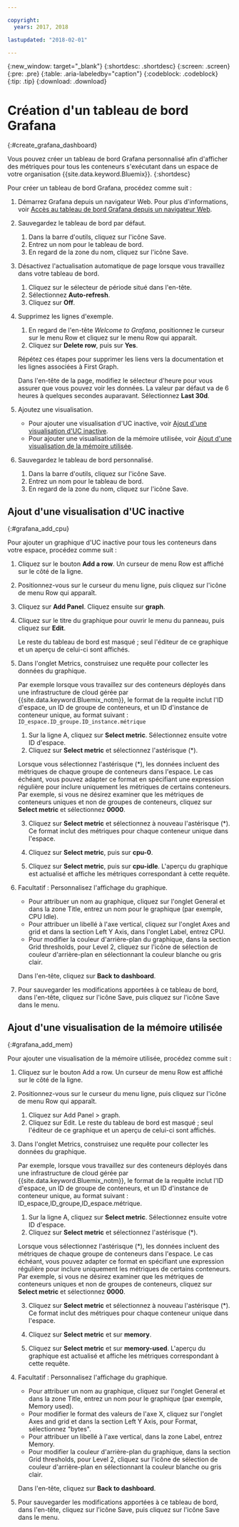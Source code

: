 ```yaml
---

copyright:
  years: 2017, 2018

lastupdated: "2018-02-01"

---
```


{:new_window: target="_blank"}
{:shortdesc: .shortdesc}
{:screen: .screen}
{:pre: .pre}
{:table: .aria-labeledby="caption"}
{:codeblock: .codeblock}
{:tip: .tip}
{:download: .download}


# Création d'un tableau de bord Grafana
{:#create_grafana_dashboard}

Vous pouvez créer un tableau de bord Grafana personnalisé afin d'afficher des métriques pour tous les conteneurs s'exécutant dans un espace de votre organisation {{site.data.keyword.Bluemix}}.
{:shortdesc}

Pour créer un tableau de bord Grafana, procédez comme suit :

1. Démarrez Grafana depuis un navigateur Web. Pour plus d'informations, voir [Accès au tableau de bord Grafana depuis un navigateur Web](navigating_grafana.html#launch_grafana_from_browser).

2. Sauvegardez le tableau de bord par défaut.

    1. Dans la barre d'outils, cliquez sur l'icône Save. 
    2. Entrez un nom pour le tableau de bord.
    3. En regard de la zone du nom, cliquez sur l'icône Save. 
   
3. Désactivez l'actualisation automatique de page lorsque vous travaillez dans votre tableau de bord. 

    1. Cliquez sur le sélecteur de période situé dans l'en-tête.
    2. Sélectionnez **Auto-refresh**.
    3. Cliquez sur **Off**.
 
 5. Supprimez les lignes d'exemple.
 
     1. En regard de l'en-tête *Welcome to Grafana*, positionnez le curseur sur le menu Row et cliquez sur le menu Row qui apparaît.
     2. Cliquez sur **Delete row**, puis sur **Yes**. 
     
     Répétez ces étapes pour supprimer les liens vers la documentation et les lignes associées à First Graph.  
     
     Dans l'en-tête de la page, modifiez le sélecteur d'heure pour vous assurer que vous pouvez voir les données. La valeur par défaut va de 6 heures à quelques secondes auparavant. Sélectionnez
**Last 30d**.
     
6. Ajoutez une visualisation.

    * Pour ajouter une visualisation d'UC inactive, voir [Ajout d'une visualisation d'UC inactive](create_grafana_dashboard.html#grafana_add_cpu).
    * Pour ajouter une visualisation de la mémoire utilisée, voir [Ajout d'une visualisation de la mémoire utilisée](create_grafana_dashboard.html#grafana_add_mem).
        
7. Sauvegardez le tableau de bord personnalisé.

    1. Dans la barre d'outils, cliquez sur l'icône Save. 
    2. Entrez un nom pour le tableau de bord.
    3. En regard de la zone du nom, cliquez sur l'icône Save. 
    

## Ajout d'une visualisation d'UC inactive
{:#grafana_add_cpu}

Pour ajouter un graphique d'UC inactive pour tous les conteneurs dans votre espace, procédez comme suit :

1. Cliquez sur le bouton **Add a row**. Un curseur de menu Row est affiché sur le côté de la ligne.
    
2. Positionnez-vous sur le curseur du menu ligne, puis cliquez sur l'icône de menu Row qui apparaît.

3. Cliquez sur **Add Panel**. Cliquez ensuite sur **graph**. 

4. Cliquez sur le titre du graphique pour ouvrir le menu du panneau, puis cliquez sur **Edit**.  

    Le reste du tableau de bord est masqué ; seul l'éditeur de ce graphique et un aperçu de celui-ci sont affichés.
    
5. Dans l'onglet Metrics, construisez une requête pour collecter les données du graphique. 

    Par exemple lorsque vous travaillez sur des conteneurs déployés dans une infrastructure de cloud gérée par {{site.data.keyword.Bluemix_notm}}, le format de la requête inclut l'ID d'espace, un ID de groupe de conteneurs, et un ID d'instance de conteneur unique, au format suivant : `ID_espace.ID_groupe.ID_instance.métrique`
        
    1. Sur la ligne A, cliquez sur **Select metric**. Sélectionnez ensuite votre ID d'espace.
    2. Cliquez sur **Select metric** et sélectionnez l'astérisque (\*).
    
    Lorsque vous sélectionnez l'astérisque (\*), les données incluent des métriques de chaque groupe de conteneurs dans l'espace. Le cas échéant, vous pouvez adapter ce format en spécifiant une expression
régulière pour inclure
uniquement les métriques de certains conteneurs. Par exemple, si vous ne
désirez examiner que les métriques de conteneurs uniques et non de groupes de conteneurs, cliquez sur
**Select metric** et sélectionnez **0000**.
        
    3. Cliquez sur **Select metric** et sélectionnez à nouveau l'astérisque (\*). Ce format inclut des métriques pour chaque conteneur unique dans l'espace.
        
    4. Cliquez sur **Select metric**, puis sur **cpu-0**.
        
    5. Cliquez sur **Select metric**, puis sur **cpu-idle**. L'aperçu du graphique est actualisé et affiche les métriques correspondant à cette requête.
    
6. Facultatif : Personnalisez l'affichage du graphique.
    
    * Pour attribuer un nom au graphique, cliquez sur l'onglet General et dans la zone Title, entrez un nom pour le graphique (par exemple, CPU Idle). 
    * Pour attribuer un libellé à l'axe vertical, cliquez sur l'onglet Axes and grid et dans la section Left Y Axis, dans l'onglet Label, entrez CPU. 
    * Pour modifier la couleur d'arrière-plan du graphique, dans la section Grid thresholds, pour Level 2, cliquez sur l'icône de sélection de couleur d'arrière-plan en sélectionnant la couleur blanche ou gris clair.
    
    Dans l'en-tête, cliquez sur **Back to dashboard**.
    
7. Pour sauvegarder les modifications apportées à ce tableau de bord, dans l'en-tête, cliquez sur l'icône Save, puis cliquez sur l'icône Save dans le menu.


## Ajout d'une visualisation de la mémoire utilisée
{:#grafana_add_mem}

Pour ajouter une visualisation de la mémoire utilisée, procédez comme suit :

1. Cliquez sur le bouton Add a row. Un curseur de menu Row est affiché sur le côté de la ligne.
   
2. Positionnez-vous sur le curseur du menu ligne, puis cliquez sur l'icône de menu Row qui apparaît.

    1. Cliquez sur Add Panel > graph.
    2. Cliquez sur Edit. Le reste du tableau de bord est masqué ; seul l'éditeur de ce graphique et un aperçu de celui-ci sont affichés.
    
3. Dans l'onglet Metrics, construisez une requête pour collecter les données du graphique. 

    Par exemple, lorsque vous travaillez sur des conteneurs déployés dans une infrastructure de cloud gérée par {{site.data.keyword.Bluemix_notm}}, le format de la requête inclut l'ID d'espace, un ID de groupe de conteneurs, et un ID d'instance de conteneur unique, au format suivant : ID_espace,ID_groupe,ID_espace.métrique.
        
    1. Sur la ligne A, cliquez sur **Select metric**. Sélectionnez ensuite votre ID d'espace.
    2. Cliquez sur **Select metric** et sélectionnez l'astérisque (\*).
    
    Lorsque vous sélectionnez l'astérisque (\*), les données incluent des métriques de chaque groupe de conteneurs dans l'espace. Le cas échéant, vous pouvez adapter ce format en spécifiant une expression
régulière pour inclure
uniquement les métriques de certains conteneurs. Par exemple, si vous ne
désirez examiner que les métriques de conteneurs uniques et non de groupes de conteneurs, cliquez sur
**Select metric** et sélectionnez **0000**.
    
    3. Cliquez sur **Select metric** et sélectionnez à nouveau l'astérisque (\*). Ce format inclut des métriques pour chaque conteneur unique dans l'espace.
        
    4. Cliquez sur **Select metric** et sur **memory**. 
        
    5. Cliquez sur **Select metric** et sur **memory-used**. L'aperçu du graphique est actualisé et affiche les métriques correspondant à cette requête.
    
6. Facultatif : Personnalisez l'affichage du graphique.
    
    * Pour attribuer un nom au graphique, cliquez sur l'onglet General et dans la zone Title, entrez un nom pour le graphique (par exemple, Memory used). 
    *  Pour modifier le format des valeurs de l'axe X, cliquez sur l'onglet Axes and grid et dans la section Left Y Axis, pour Format, sélectionnez "bytes". 
    * Pour attribuer un libellé à l'axe vertical, dans la zone Label, entrez Memory. 
    * Pour modifier la couleur d'arrière-plan du graphique, dans la section Grid thresholds, pour Level 2, cliquez sur l'icône de sélection de couleur d'arrière-plan en sélectionnant la couleur blanche ou gris clair.
    
    Dans l'en-tête, cliquez sur **Back to dashboard**.

7. Pour sauvegarder les modifications apportées à ce tableau de bord, dans l'en-tête, cliquez sur l'icône Save, puis cliquez sur l'icône Save dans le menu.

